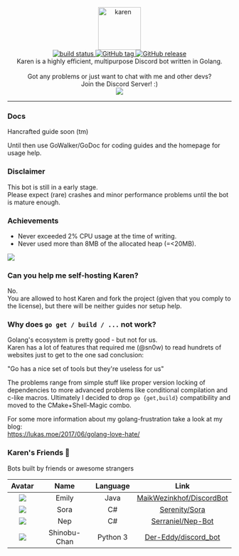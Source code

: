 <p align="center">
  <img alt="karen" width="96" src="http://i.imgur.com/VfgrwQz.jpg">
  <br>
  <a href="https://travis-ci.org/SubliminalHQ/karen">
    <img alt="build status" src="https://img.shields.io/travis/SubliminalHQ/karen/master.svg" />
  </a>
  <a href="#">
    <img src="https://img.shields.io/github/tag/SubliminalHQ/karen.svg" alt="GitHub tag"/>
  </a>
  <a href="#">
    <img src="https://img.shields.io/github/release/SubliminalHQ/karen.svg" alt="GitHub release"/>
  </a>
  <br>
  Karen is a highly efficient, multipurpose Discord bot written in Golang.
  <br>
  <br>
  Got any problems or just want to chat with me and other devs?<br>
  Join the Discord Server! :)<br>
  <a href="https://discord.karen.vc">
    <img src="https://discordapp.com/api/guilds/180818466847064065/widget.png">
  </a>
</p>
<hr/>

### Docs
Hancrafted guide soon (tm)

Until then use GoWalker/GoDoc for coding guides and
the homepage for usage help.

### Disclaimer
This bot is still in a early stage.<br>
Please expect (rare) crashes and minor performance problems until the bot is mature enough.

### Achievements

- Never exceeded 2% CPU usage at the time of writing.
- Never used more than 8MB of the allocated heap (=<20MB).

![](https://i.imgur.com/lGf08Yo.png)

### Can you help me self-hosting Karen?
No.<br>
You are allowed to host Karen and fork the project (given that you comply to the license),
but there will be neither guides nor setup help.<br>

### Why does `go get / build / ...` not work?
Golang's ecosystem is pretty good - but not for us.<br>
Karen has a lot of features that required me (@sn0w) to read hundrets of websites just to get to the one sad conclusion:

"Go has a nice set of tools but they're useless for us"

The problems range from simple stuff like proper version locking of dependencies to more advanced problems like conditional compilation and c-like macros.
Ultimately I decided to drop `go {get,build}` compatibility and moved to the CMake+Shell-Magic combo.

For some more information about my golang-frustration take a look at my blog:<br>
https://lukas.moe/2017/06/golang-love-hate/

### Karen's Friends :tada:

Bots built by friends or awesome strangers

|Avatar|Name|Language|Link|
|:-:|:-:|:-:|:-:|
|![](http://i.imgur.com/SrgZI3g.png)|Emily|Java|[MaikWezinkhof/DiscordBot](https://github.com/MaikWezinkhof/DiscordBot)
|![](https://cdn.discordapp.com/avatars/270931284489011202/b7b1f9820c4751ffa3d0e11c97bc2f38.png?size=64)|Sora|C#|[Serenity/Sora](http://git.argus.moe/serenity/SoraBot)
|![](https://cdn.discordapp.com/avatars/260867076774821899/2dda452db1e35f833a187df9dd4f1749.png?size=64)|Nep|C#|[Serraniel/Nep-Bot](https://github.com/Serraniel/Nep-Bot)
|![](http://i.imgur.com/Tb0FZoZ.png)|Shinobu-Chan|Python 3|[Der-Eddy/discord_bot](https://github.com/Der-Eddy/discord_bot)
